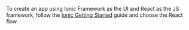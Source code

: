To create an app using Ionic Framework as the UI and React as the JS framework, follow the [Ionic Getting Started](https://ionicframework.com/docs/intro/cli) guide and choose the React flow.
